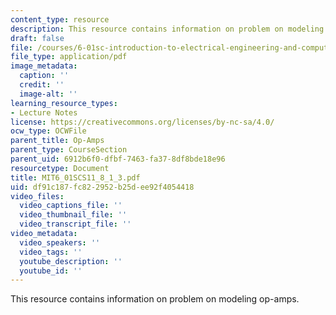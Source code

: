 ```yaml
---
content_type: resource
description: This resource contains information on problem on modeling op-amps.
draft: false
file: /courses/6-01sc-introduction-to-electrical-engineering-and-computer-science-i-spring-2011/df91c187fc822952b25dee92f4054418_MIT6_01SCS11_8_1_3.pdf
file_type: application/pdf
image_metadata:
  caption: ''
  credit: ''
  image-alt: ''
learning_resource_types:
- Lecture Notes
license: https://creativecommons.org/licenses/by-nc-sa/4.0/
ocw_type: OCWFile
parent_title: Op-Amps
parent_type: CourseSection
parent_uid: 6912b6f0-dfbf-7463-fa37-8df8bde18e96
resourcetype: Document
title: MIT6_01SCS11_8_1_3.pdf
uid: df91c187-fc82-2952-b25d-ee92f4054418
video_files:
  video_captions_file: ''
  video_thumbnail_file: ''
  video_transcript_file: ''
video_metadata:
  video_speakers: ''
  video_tags: ''
  youtube_description: ''
  youtube_id: ''
---
```

This resource contains information on problem on modeling op-amps.